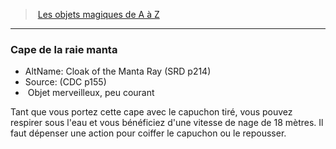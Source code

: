 ﻿> [Les objets magiques de A à Z](hd_magicitems_az_les_objets_magiques_de_a_a_z.md)

---

### Cape de la raie manta

- AltName: Cloak of the Manta Ray (SRD p214)
- Source: (CDC p155)
-  Objet merveilleux, peu courant

Tant que vous portez cette cape avec le capuchon tiré, vous pouvez respirer sous l'eau et vous bénéficiez d'une vitesse de nage de 18 mètres. Il faut dépenser une action pour coiffer le capuchon ou le repousser.

